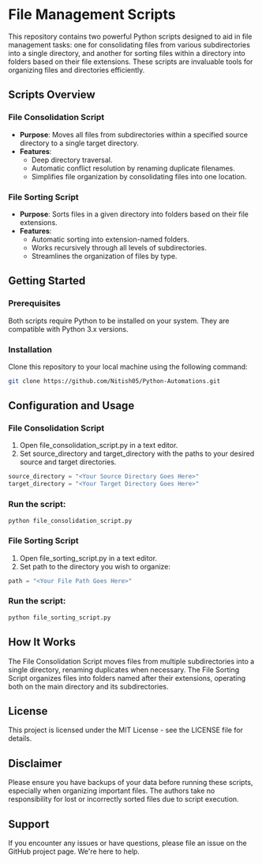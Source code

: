 # File Management Scripts

This repository contains two powerful Python scripts designed to aid in file management tasks: one for consolidating files from various subdirectories into a single directory, and another for sorting files within a directory into folders based on their file extensions. These scripts are invaluable tools for organizing files and directories efficiently.

## Scripts Overview

### File Consolidation Script

- **Purpose**: Moves all files from subdirectories within a specified source directory to a single target directory.
- **Features**:
  - Deep directory traversal.
  - Automatic conflict resolution by renaming duplicate filenames.
  - Simplifies file organization by consolidating files into one location.

### File Sorting Script

- **Purpose**: Sorts files in a given directory into folders based on their file extensions.
- **Features**:
  - Automatic sorting into extension-named folders.
  - Works recursively through all levels of subdirectories.
  - Streamlines the organization of files by type.

## Getting Started

### Prerequisites

Both scripts require Python to be installed on your system. They are compatible with Python 3.x versions.

### Installation

Clone this repository to your local machine using the following command:

```bash
git clone https://github.com/Nitish05/Python-Automations.git
```

## Configuration and Usage
### File Consolidation Script
1. Open file_consolidation_script.py in a text editor.
2. Set source_directory and target_directory with the paths to your desired source and target directories.
```python
source_directory = "<Your Source Directory Goes Here>"
target_directory = "<Your Target Directory Goes Here>"
```
### Run the script:
```bash
python file_consolidation_script.py
```
### File Sorting Script
1. Open file_sorting_script.py in a text editor.
2. Set path to the directory you wish to organize:
```python
path = "<Your File Path Goes Here>"
```
### Run the script:
```bash
python file_sorting_script.py
```
## How It Works
The File Consolidation Script moves files from multiple subdirectories into a single directory, renaming duplicates when necessary.
The File Sorting Script organizes files into folders named after their extensions, operating both on the main directory and its subdirectories.

## License
This project is licensed under the MIT License - see the LICENSE file for details.

## Disclaimer
Please ensure you have backups of your data before running these scripts, especially when organizing important files. The authors take no responsibility for lost or incorrectly sorted files due to script execution.

## Support
If you encounter any issues or have questions, please file an issue on the GitHub project page. We're here to help.
